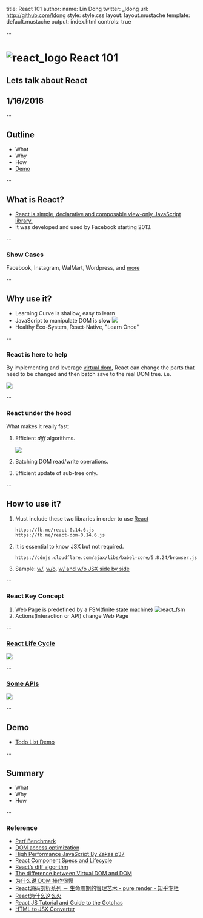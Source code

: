 title: React 101
author:
  name: Lin Dong
  twitter: _ldong
  url: http://github.com/ldong
style: style.css
layout: layout.mustache
template: default.mustache
output: index.html
controls: true

--

# <img src="./screenshots/react_logo.png" alt="react_logo" class="react-logo"/> React 101
## Lets talk about React
## 1/16/2016

--

## Outline

* What
* Why
* How
* [Demo](https://jsfiddle.net/ldong/apao5wse/4/embedded/result/)

--

## **What is React?**
* [React is simple, declarative and composable view-only JavaScript library.](https://facebook.github.io/react/docs/why-react.html)
* It was developed and used by Facebook starting 2013.

--
### Show Cases
Facebook, Instagram, WalMart, Wordpress, and [more](http://builtwithreact.io/)

--

## **Why use it?**
* Learning Curve is shallow, easy to learn
* JavaScript to manipulate DOM is **slow**
    ![](./screenshots/JavaScript_DOM_Slow.png)
* Healthy Eco-System, React-Native, "Learn Once"

--

### **React is here to help**

By implementing and leverage [virtual dom](http://tonyfreed.com/blog/what_is_virtual_dom), React can change the parts
that need to be changed and then batch save to the real DOM tree. i.e.

![](./screenshots/virtual_dom_tree_mapping.png)


--

### **React under the hood**
What makes it really fast:

1. Efficient *diff* algorithms.

    ![](./screenshots/diff.png)

2. Batching DOM read/write operations.
3. Efficient update of sub-tree only.

--

## **How to use it?**
1. Must include these two libraries in order to use [React](https://facebook.github.io/react/)

    ```text
    https://fb.me/react-0.14.6.js
    https://fb.me/react-dom-0.14.6.js
    ```

2. It is essential to know JSX but not required.
    ```
    https://cdnjs.cloudflare.com/ajax/libs/babel-core/5.8.24/browser.js
    ```

3. Sample: [w/](https://jsfiddle.net/reactjs/69z2wepo/), [w/o](https://jsfiddle.net/reactjs/5vjqabv3/), [w/ and w/o JSX side by side](http://tinyurl.com/j8ahhyt)

--

### React Key Concept

1. Web Page is predefined by a FSM(finite state machine)
    <img src="./screenshots/react_state_machine.jpg" alt="react_fsm" class="react-fsm"/>
2. Actions(Interaction or API) change Web Page

--
### [React Life Cycle](https://facebook.github.io/react/docs/component-specs.html)

<img src="./screenshots/react_life_cycle3.png" class="react-lifecycle"/>

--
### [Some APIs](https://facebook.github.io/react/docs/component-specs.html)

![](./screenshots/react_life_cycle1.png)

--

## Demo

* [Todo List Demo](https://jsfiddle.net/ldong/apao5wse/5/)

--

## Summary

* What
* Why
* How

--

### Reference
* [Perf Benchmark](http://www.domgan.com/benchmark/)
* [DOM access optimization](http://www.phpied.com/dom-access-optimization/)
* [High Performance JavaScript By Zakas p37](http://shop.oreilly.com/product/9780596802806.do)
* [React Component Specs and Lifecycle](http://facebook.github.io/react/docs/component-specs.html)
* [React’s diff algorithm](http://calendar.perfplanet.com/2013/diff/)
* [The difference between Virtual DOM and DOM](http://reactkungfu.com/2015/10/the-difference-between-virtual-dom-and-dom/)
* [为什么说 DOM 操作很慢](https://leozdgao.me/why-dom-slow/)
* [React源码剖析系列 － 生命周期的管理艺术 - pure render - 知乎专栏](http://zhuanlan.zhihu.com/purerender/20312691)
* [React为什么这么火](http://www.dang-jian.com/labs/why-react/#/title)
* [React JS Tutorial and Guide to the Gotchas](https://zapier.com/engineering/react-js-tutorial-guide-gotchas/)
* [HTML to JSX Converter](https://facebook.github.io/react/html-jsx.html)
